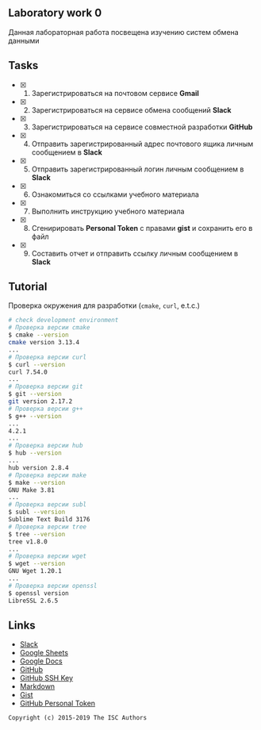 ## Laboratory work 0

Данная лабораторная работа посвещена изучению систем обмена данными

## Tasks

- [x] 1. Зарегистрироваться на почтовом сервисе **Gmail**
- [x] 2. Зарегистрироваться на сервисе обмена сообщений **Slack**
- [x] 3. Зарегистрироваться на сервисе совместной разработки **GitHub**
- [x] 4. Отправить зарегистрированный адрес почтового ящика личным сообщением в **Slack**
- [x] 5. Отправить зарегистрированный логин личным сообщением в **Slack**
- [x] 6. Ознакомиться со ссылками учебного материала
- [x] 7. Выполнить инструкцию учебного материала
- [x] 8. Сгенирировать **Personal Token** с правами **gist** и сохранить его в файл
- [x] 9. Составить отчет и отправить ссылку личным сообщением в **Slack**

## Tutorial

Проверка окружения для разработки (`cmake`, `curl`, e.t.c.)

```sh
# check development environment
# Проверка версии cmake
$ cmake --version
cmake version 3.13.4
...
# Проверка версии curl
$ curl --version
curl 7.54.0 
...
# Проверка версии git
$ git --version
git version 2.17.2
# Проверка версии g++
$ g++ --version
...
4.2.1
...
# Проверка версии hub
$ hub --version
...
hub version 2.8.4
# Проверка версии make
$ make --version
GNU Make 3.81
...
# Проверка версии subl
$ subl --version
Sublime Text Build 3176
# Проверка версии tree
$ tree --version
tree v1.8.0
...
# Проверка версии wget
$ wget --version
GNU Wget 1.20.1
...
# Проверка версии openssl
$ openssl version
LibreSSL 2.6.5
```

## Links

- [Slack](https://slack.com)
- [Google Sheets](https://www.google.ru/intl/ru/sheets/about/)
- [Google Docs](https://www.google.ru/intl/ru/docs/about/)
- [GitHub](https://github.com)
- [GitHub SSH Key](https://help.github.com/articles/generating-a-new-ssh-key-and-adding-it-to-the-ssh-agent/)
- [Markdown](https://stackedit.io)
- [Gist](https://gist.github.com)
- [GitHub Personal Token](https://github.com/settings/tokens/new)


```
Copyright (c) 2015-2019 The ISC Authors
```
